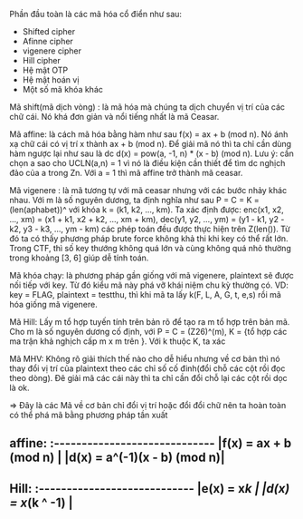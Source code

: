 Phần đầu toàn là các mã hóa cổ điển như sau:
  + Shifted cipher
  + Afinne cipher
  + vigenere cipher
  + Hill cipher
  + Hệ mật OTP
  + Hệ mật hoán vị
  + Một số mã khóa khác


Mã shift(mã dịch vòng) : là mã hóa mà chúng ta dịch chuyển vị trí của các chữ cái. Nó khá đơn giản và nổi tiếng nhất là mã Ceasar.
  
Mã affine: là cách mã hóa bằng hàm như sau f(x) = ax + b (mod n). Nó ánh xạ chữ cái có vị trí x thành ax + b (mod n). Để giải mã nó thì ta chỉ cần dùng hàm ngược lại như sau là dc d(x) = pow(a, -1, n) * (x - b) (mod n). Lưu ý: cần chọn a sao cho UCLN(a,n) = 1 vì nó là điều kiện cần thiết để tìm dc nghịch đảo của a trong Zn. Với a = 1 thì mã affine trở thành mã ceasar.

Mã vigenere : là mã tương tự với mã ceasar nhưng với các bước nhảy khác nhau. Với m là số nguyên dương, ta định nghĩa như sau P = C = K = (len(aphabet))^ với khóa k = (k1, k2, ..., km). Ta xác định được: enc(x1, x2, ..., xm) = (x1 + k1, x2 + k2, ..., xm + km), dec(y1, y2, ..., ym) = (y1 - k1, y2 - k2, y3 - k3, ..., ym - km) các phép toán đều được thực hiện trên Z(len()). Từ đó ta có thấy phương pháp brute force không khả thi khi key có thể rất lớn. Trong CTF, thì số key thướng không quá lớn và cùng không quá nhỏ thường trong khoảng [3, 6] giúp dễ tính toán.

Mã khóa chạy: là phương pháp gần giống với mã vigenere, plaintext sẽ được nối tiếp với key. Từ đó kiểu mã này phá vỡ khái niệm chu kỳ thường có. VD: key = FLAG, plaintext = testthu, thì khi mã ta lấy k(F, L, A, G, t, e,s) rồi mã hóa giống mã vigenere.

Mã Hill: Lấy m tổ hợp tuyến tính trên bản rõ để tạo ra m tổ hợp trên bản mã. Cho m là số nguyên dương cố định, với P = C = (Z26)^(m), K = {tổ hợp các ma trận khả nghịch cấp m x m trên }. Với k thuộc K, ta xác 

Mã MHV: Không rõ giải thích thế nào cho dễ hiểu nhưng về cơ bản thì nó thay đổi vị trí của plaintext theo các chỉ số cố đinh(đổi chỗ các cột rồi đọc theo dòng). Đê giải mã các cái này thì ta chỉ cần đổi chỗ lại các cột rồi dọc là ok.

=> Đây là các Mã về cơ bản chỉ đổi vị trí hoặc đổi đổi chữ nên ta hoàn toàn có thể phá mã bằng phương pháp tần xuất

affine:
:-----------------------------
|f(x) = ax + b (mod n)       |
|d(x) = a^(-1)(x - b) (mod n)|
------------------------------

Hill:
:----------------------------
|e(x) = x*k                 | 
|d(x) = x*(k ^ -1)          |
-----------------------------
